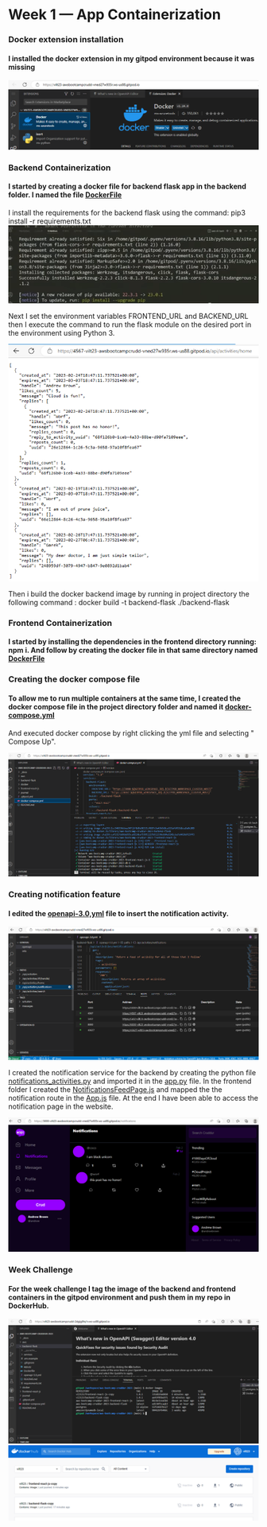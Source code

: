 # Week 1 — App Containerization

### Docker extension installation
#### I installed the docker extension in my gitpod environment because it was missing
![Docker ext installation](assets/Week%201%20-%20Docker%20ext%20installation.png)

### Backend Containerization

#### I started by creating a docker file for backend flask app in the backend folder. I named the file [DockerFile](https://github.com/vilt23/aws-bootcamp-cruddur-2023/blob/main/backend-flask/Dockerfile) 
I install the requirements for the backend flask using the command: pip3 install -r requirements.txt
![install requirements](assets/Week%201%20-%20Pip%20install%20requirements.png)

Next I set the environment variables FRONTEND_URL and BACKEND_URL then I execute the command to run the flask module on the desired port in the environment using Python 3.

![Port 4567 return](assets/Week%201%20-%20Port%204567%20return.png)

Then i build the docker backend image by running in project directory the following command : docker build -t  backend-flask ./backend-flask


### Frontend Containerization

#### I started by installing the dependencies in the frontend directory running: npm i. And follow by creating the docker file in that same directory named [DockerFile](https://github.com/vilt23/aws-bootcamp-cruddur-2023/blob/main/frontend-react-js/Dockerfile)

### Creating the docker compose file

#### To allow me to run multiple containers at the same time, I created the docker compose file in the project directory folder and named it [docker-compose.yml](https://github.com/vilt23/aws-bootcamp-cruddur-2023/blob/main/docker-compose.yml)
And executed docker compose by right clicking the yml file and selecting " Compose Up".

![Compose Up](assets/Week%201%20-%20Docker%20compose%20up.png)

### Creating notification feature
#### I edited the [openapi-3.0,yml](https://github.com/vilt23/aws-bootcamp-cruddur-2023/blob/main/backend-flask/openapi-3.0.yml) file to insert the notification activity.
![openapi-3.0.yml](assets/Week%201%20-%20openapi.png)

I created the notification service for the backend by creating the python file [notifications_activities.py](https://github.com/vilt23/aws-bootcamp-cruddur-2023/blob/main/backend-flask/services/notifications_activities.py) and imported it in the [app.py](https://github.com/vilt23/aws-bootcamp-cruddur-2023/blob/main/backend-flask/app.py) file.
In the frontend folder I created the [NotificationsFeedPage.js](https://github.com/vilt23/aws-bootcamp-cruddur-2023/blob/main/frontend-react-js/src/pages/NotificationsFeedPage.js) and mapped the the notification route in the [App.js](https://github.com/vilt23/aws-bootcamp-cruddur-2023/blob/main/frontend-react-js/src/App.js) file. At the end I have been able to access the notification page in the website.

![Notification Page](assets/Week%201%20-%20Notifications%20page.png)

### Week Challenge

#### For the week challenge I tag the image of the backend and frontend containers in the gitpod environment and push them in my repo in DockerHub.

![Taging the containers](assets/Week%201%20-%20Docker%20tags.png)
![Pushing image in dockerhub](assets/Week%201%20-%20DockerHub.png)
